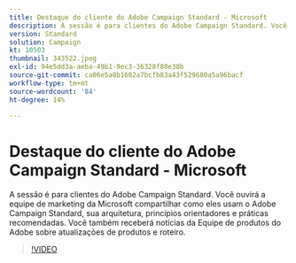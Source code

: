```yaml
---
title: Destaque do cliente do Adobe Campaign Standard - Microsoft
description: A sessão é para clientes do Adobe Campaign Standard. Você ouvirá a equipe de marketing da Microsoft compartilhar como eles usam o Adobe Campaign Standard.
version: Standard
solution: Campaign
kt: 10503
thumbnail: 343522.jpeg
exl-id: 94e5dd3a-aeba-49b1-9ec3-36328f80e38b
source-git-commit: ca06e5a8b1602a7bcfb83a43f529680a5a96bacf
workflow-type: tm+mt
source-wordcount: '84'
ht-degree: 14%

---
```


# Destaque do cliente do Adobe Campaign Standard - Microsoft

A sessão é para clientes do Adobe Campaign Standard. Você ouvirá a equipe de marketing da Microsoft compartilhar como eles usam o Adobe Campaign Standard, sua arquitetura, princípios orientadores e práticas recomendadas. Você também receberá notícias da Equipe de produtos do Adobe sobre atualizações de produtos e roteiro.

>[!VIDEO](https://video.tv.adobe.com/v/343522/?quality=12&learn=on)
